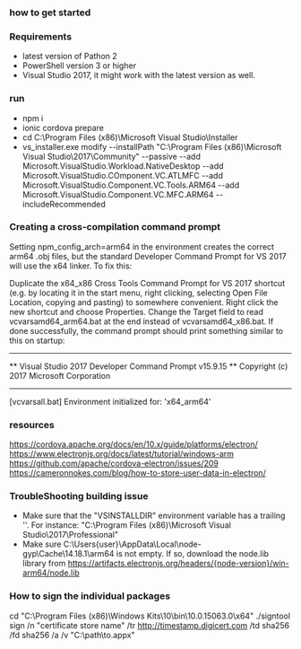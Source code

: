 ### how to get started

### Requirements
* latest version of Pathon 2
* PowerShell version 3 or higher
* Visual Studio 2017, it might work with the latest version as well.

### run
* npm i
* ionic cordova prepare
* cd C:\Program Files (x86)\Microsoft Visual Studio\Installer
* vs_installer.exe modify --installPath "C:\Program Files (x86)\Microsoft Visual Studio\2017\Community" --passive --add Microsoft.VisualStudio.Workload.NativeDesktop --add Microsoft.VisualStudio.COmponent.VC.ATLMFC --add Microsoft.VisualStudio.Component.VC.Tools.ARM64 --add Microsoft.VisualStudio.Component.VC.MFC.ARM64 --includeRecommended

### Creating a cross-compilation command prompt
Setting npm_config_arch=arm64 in the environment creates the correct arm64 .obj files, but the standard Developer Command Prompt for VS 2017 will use the x64 linker. To fix this:

Duplicate the x64_x86 Cross Tools Command Prompt for VS 2017 shortcut (e.g. by locating it in the start menu, right clicking, selecting Open File Location, copying and pasting) to somewhere convenient.
Right click the new shortcut and choose Properties.
Change the Target field to read vcvarsamd64_arm64.bat at the end instead of vcvarsamd64_x86.bat.
If done successfully, the command prompt should print something similar to this on startup:

**********************************************************************
** Visual Studio 2017 Developer Command Prompt v15.9.15
** Copyright (c) 2017 Microsoft Corporation
**********************************************************************
[vcvarsall.bat] Environment initialized for: 'x64_arm64'

### resources
https://cordova.apache.org/docs/en/10.x/guide/platforms/electron/
https://www.electronjs.org/docs/latest/tutorial/windows-arm
https://github.com/apache/cordova-electron/issues/209
https://cameronnokes.com/blog/how-to-store-user-data-in-electron/


### TroubleShooting building issue
* Make sure that the "VSINSTALLDIR" environment variable has a trailing '\'. For instance: "C:\Program Files (x86)\Microsoft Visual Studio\2017\Professional\"
* Make sure C:\Users\{user}\AppData\Local\node-gyp\Cache\14.18.1\arm64 is not empty. If so, download the node.lib library from https://artifacts.electronjs.org/headers/{node-version}/win-arm64/node.lib

### How to sign the individual packages
cd "C:\Program Files (x86)\Windows Kits\10\bin\10.0.15063.0\x64"
./signtool sign /n "certificate store name" /tr http://timestamp.digicert.com /td sha256 /fd sha256 /a /v "C:\path\to\.appx"